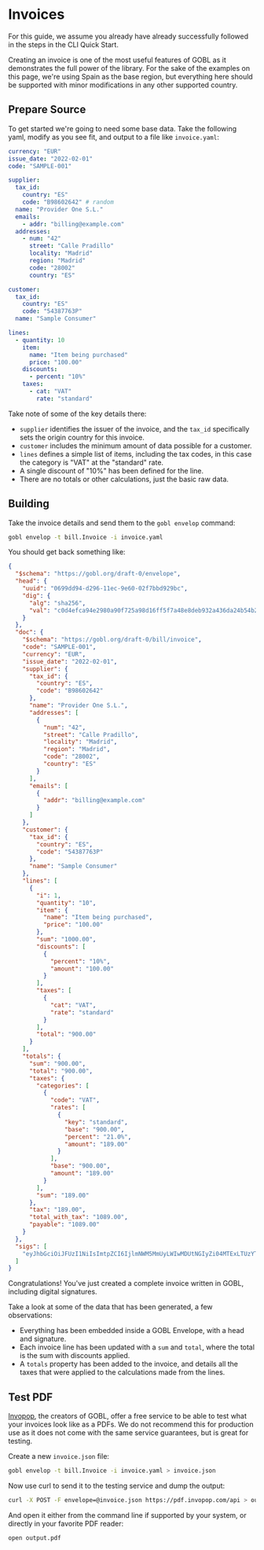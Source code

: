 # Invoices

For this guide, we assume you already have already successfully followed in the steps in the CLI Quick Start.

Creating an invoice is one of the most useful features of GOBL as it demonstrates the full power of the library. For the sake of the examples on this page, we're using Spain as the base region, but everything here should be supported with minor modifications in any other supported country.

## Prepare Source

To get started we're going to need some base data. Take the following yaml, modify as you see fit, and output to a file like `invoice.yaml`:

```yaml
currency: "EUR"
issue_date: "2022-02-01"
code: "SAMPLE-001"

supplier:
  tax_id:
    country: "ES"
    code: "B98602642" # random
  name: "Provider One S.L."
  emails:
    - addr: "billing@example.com"
  addresses:
    - num: "42"
      street: "Calle Pradillo"
      locality: "Madrid"
      region: "Madrid"
      code: "28002"
      country: "ES"

customer:
  tax_id:
    country: "ES"
    code: "54387763P"
  name: "Sample Consumer"

lines:
  - quantity: 10
    item:
      name: "Item being purchased"
      price: "100.00"
    discounts:
      - percent: "10%"
    taxes:
      - cat: "VAT"
        rate: "standard"
```

Take note of some of the key details there:

- `supplier` identifies the issuer of the invoice, and the `tax_id` specifically sets the origin country for this invoice.
- `customer` includes the minimum amount of data possible for a customer.
- `lines` defines a simple list of items, including the tax codes, in this case the category is "VAT" at the "standard" rate.
- A single discount of "10%" has been defined for the line.
- There are no totals or other calculations, just the basic raw data.

## Building

Take the invoice details and send them to the `gobl envelop` command:

```bash
gobl envelop -t bill.Invoice -i invoice.yaml
```

You should get back something like:

```json
{
  "$schema": "https://gobl.org/draft-0/envelope",
  "head": {
    "uuid": "0699dd94-d296-11ec-9e60-02f7bbd929bc",
    "dig": {
      "alg": "sha256",
      "val": "c0d4efca94e2980a90f725a98d16ff5f7a48e8deb932a436da24b54b2a76aa3d"
    }
  },
  "doc": {
    "$schema": "https://gobl.org/draft-0/bill/invoice",
    "code": "SAMPLE-001",
    "currency": "EUR",
    "issue_date": "2022-02-01",
    "supplier": {
      "tax_id": {
        "country": "ES",
        "code": "B98602642"
      },
      "name": "Provider One S.L.",
      "addresses": [
        {
          "num": "42",
          "street": "Calle Pradillo",
          "locality": "Madrid",
          "region": "Madrid",
          "code": "28002",
          "country": "ES"
        }
      ],
      "emails": [
        {
          "addr": "billing@example.com"
        }
      ]
    },
    "customer": {
      "tax_id": {
        "country": "ES",
        "code": "54387763P"
      },
      "name": "Sample Consumer"
    },
    "lines": [
      {
        "i": 1,
        "quantity": "10",
        "item": {
          "name": "Item being purchased",
          "price": "100.00"
        },
        "sum": "1000.00",
        "discounts": [
          {
            "percent": "10%",
            "amount": "100.00"
          }
        ],
        "taxes": [
          {
            "cat": "VAT",
            "rate": "standard"
          }
        ],
        "total": "900.00"
      }
    ],
    "totals": {
      "sum": "900.00",
      "total": "900.00",
      "taxes": {
        "categories": [
          {
            "code": "VAT",
            "rates": [
              {
                "key": "standard",
                "base": "900.00",
                "percent": "21.0%",
                "amount": "189.00"
              }
            ],
            "base": "900.00",
            "amount": "189.00"
          }
        ],
        "sum": "189.00"
      },
      "tax": "189.00",
      "total_with_tax": "1089.00",
      "payable": "1089.00"
    }
  },
  "sigs": [
    "eyJhbGciOiJFUzI1NiIsImtpZCI6IjlmNWM5MmUyLWIwMDUtNGIyZi04MTExLTUzYTVlMmJmNzZiNSJ9.eyJ1dWlkIjoiMDY5OWRkOTQtZDI5Ni0xMWVjLTllNjAtMDJmN2JiZDkyOWJjIiwiZGlnIjp7ImFsZyI6InNoYTI1NiIsInZhbCI6ImMwZDRlZmNhOTRlMjk4MGE5MGY3MjVhOThkMTZmZjVmN2E0OGU4ZGViOTMyYTQzNmRhMjRiNTRiMmE3NmFhM2QifX0.zDA-foD7axWp-FY0rz5tdjkAOaxy_GHHDGN_GuV-aS1U7TAe56pX3K3RjBMAAPc1UMA4JRirb3eehU9jUuvIbg"
  ]
}
```

Congratulations! You've just created a complete invoice written in GOBL, including digital signatures.

Take a look at some of the data that has been generated, a few observations:

- Everything has been embedded inside a GOBL Envelope, with a head and signature.
- Each invoice line has been updated with a `sum` and `total`, where the total is the sum with discounts applied.
- A `totals` property has been added to the invoice, and details all the taxes that were applied to the calculations made from the lines.

## Test PDF

[Invopop](https://invopop.com), the creators of GOBL, offer a free service to be able to test what your invoices look like as a PDFs. We do not recommend this for production use as it does not come with the same service guarantees, but is great for testing.

Create a new `invoice.json` file:

```bash
gobl envelop -t bill.Invoice -i invoice.yaml > invoice.json
```

Now use curl to send it to the testing service and dump the output:

```bash
curl -X POST -F envelope=@invoice.json https://pdf.invopop.com/api > output.pdf
```

And open it either from the command line if supported by your system, or directly in your favorite PDF reader:

```bash
open output.pdf
```
